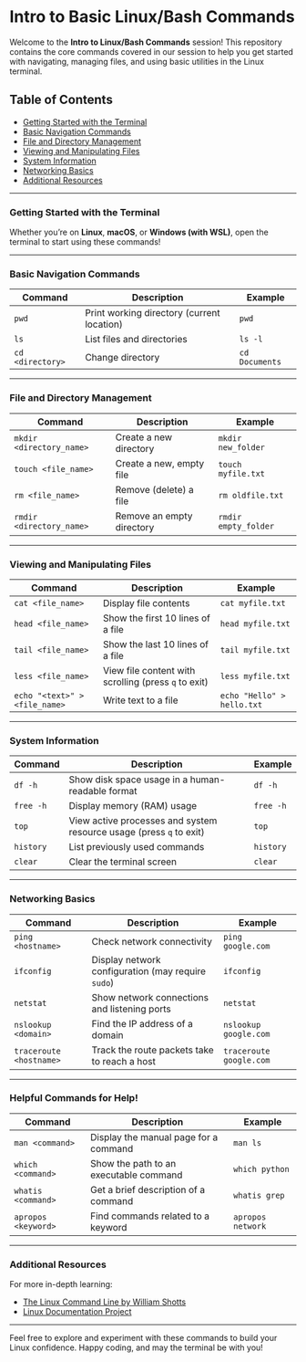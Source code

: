 # **Intro to Basic Linux/Bash Commands**

Welcome to the **Intro to Linux/Bash Commands** session! This repository contains the core commands covered in our session to help you get started with navigating, managing files, and using basic utilities in the Linux terminal.

## **Table of Contents**
- [Getting Started with the Terminal](#getting-started-with-the-terminal)
- [Basic Navigation Commands](#basic-navigation-commands)
- [File and Directory Management](#file-and-directory-management)
- [Viewing and Manipulating Files](#viewing-and-manipulating-files)
- [System Information](#system-information)
- [Networking Basics](#networking-basics)
- [Additional Resources](#additional-resources)

---

### **Getting Started with the Terminal**
Whether you’re on **Linux**, **macOS**, or **Windows (with WSL)**, open the terminal to start using these commands!

---

### **Basic Navigation Commands**
| Command                | Description                                        | Example                 |
|------------------------|----------------------------------------------------|-------------------------|
| `pwd`                  | Print working directory (current location)         | `pwd`                   |
| `ls`                   | List files and directories                         | `ls -l`                 |
| `cd <directory>`       | Change directory                                   | `cd Documents`          |

---

### **File and Directory Management**
| Command                  | Description                                             | Example                  |
|--------------------------|---------------------------------------------------------|--------------------------|
| `mkdir <directory_name>` | Create a new directory                                  | `mkdir new_folder`       |
| `touch <file_name>`      | Create a new, empty file                                | `touch myfile.txt`       |
| `rm <file_name>`         | Remove (delete) a file                                  | `rm oldfile.txt`         |
| `rmdir <directory_name>` | Remove an empty directory                               | `rmdir empty_folder`     |

---

### **Viewing and Manipulating Files**
| Command                       | Description                                      | Example                  |
|-------------------------------|--------------------------------------------------|--------------------------|
| `cat <file_name>`             | Display file contents                            | `cat myfile.txt`         |
| `head <file_name>`            | Show the first 10 lines of a file                | `head myfile.txt`        |
| `tail <file_name>`            | Show the last 10 lines of a file                 | `tail myfile.txt`        |
| `less <file_name>`            | View file content with scrolling (press `q` to exit) | `less myfile.txt`    |
| `echo "<text>" > <file_name>` | Write text to a file                             | `echo "Hello" > hello.txt` |

---

### **System Information**
| Command         | Description                                    | Example       |
|-----------------|------------------------------------------------|---------------|
| `df -h`         | Show disk space usage in a human-readable format | `df -h`      |
| `free -h`       | Display memory (RAM) usage                     | `free -h`     |
| `top`           | View active processes and system resource usage (press `q` to exit) | `top` |
| `history`       | List previously used commands                 | `history`     |
| `clear`         | Clear the terminal screen                     | `clear`       |

---

### **Networking Basics**
| Command                    | Description                                      | Example                    |
|----------------------------|--------------------------------------------------|----------------------------|
| `ping <hostname>`          | Check network connectivity                       | `ping google.com`          |
| `ifconfig`                 | Display network configuration (may require `sudo`) | `ifconfig`              |
| `netstat`                  | Show network connections and listening ports     | `netstat`                  |
| `nslookup <domain>`        | Find the IP address of a domain                  | `nslookup google.com`      |
| `traceroute <hostname>`    | Track the route packets take to reach a host     | `traceroute google.com`    |

---

### **Helpful Commands for Help!**
| Command                   | Description                                      | Example                   |
|---------------------------|--------------------------------------------------|---------------------------|
| `man <command>`           | Display the manual page for a command            | `man ls`                  |
| `which <command>`         | Show the path to an executable command           | `which python`            |
| `whatis <command>`        | Get a brief description of a command             | `whatis grep`             |
| `apropos <keyword>`       | Find commands related to a keyword               | `apropos network`         |

---

### **Additional Resources**
For more in-depth learning:
- [The Linux Command Line by William Shotts](https://linuxcommand.org/tlcl.php)
- [Linux Documentation Project](https://tldp.org/)

---

Feel free to explore and experiment with these commands to build your Linux confidence. Happy coding, and may the terminal be with you!
